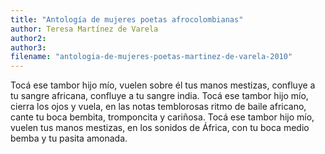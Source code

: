 ```yaml
---
title: "Antología de mujeres poetas afrocolombianas"
author: Teresa Martínez de Varela
author2: 
author3: 
filename: "antologia-de-mujeres-poetas-martinez-de-varela-2010"
---
```

Tocá ese tambor hijo mío,
vuelen sobre él tus manos mestizas,
confluye a tu sangre africana,
confluye a tu sangre india.
Tocá ese tambor hijo mío,
cierra los ojos y vuela,
en las notas temblorosas
ritmo de baile africano,
cante tu boca bembita,
tromponcita y cariñosa.
Tocá ese tambor hijo mío,
vuelen tus manos mestizas,
en los sonidos de África,
con tu boca medio bemba
y tu pasita amonada.